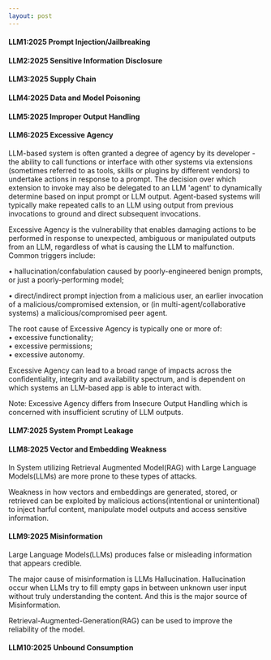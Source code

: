 ```yaml
---
layout: post
---
```

#### LLM1:2025 Prompt Injection/Jailbreaking

#### LLM2:2025 Sensitive Information Disclosure

#### LLM3:2025 Supply Chain

#### LLM4:2025 Data and Model Poisoning

#### LLM5:2025 Improper Output Handling

#### LLM6:2025 Excessive Agency

LLM-based system is often granted a degree of agency by its developer - the ability to call functions or interface with other systems via extensions (sometimes referred to as tools, skills or
plugins by different vendors) to undertake actions in response to a prompt. The decision over which extension to invoke may also be delegated to an LLM 'agent' to dynamically determine based
on input prompt or LLM output. Agent-based systems will typically make repeated calls to an LLM using output from previous invocations to ground and direct subsequent invocations.

Excessive Agency is the vulnerability that enables damaging actions to be performed in response to unexpected, ambiguous or manipulated outputs from an LLM, regardless of what is causing the
LLM to malfunction. Common triggers include:

• hallucination/confabulation caused by poorly-engineered benign prompts, or just a poorly-performing model;

• direct/indirect prompt injection from a malicious user, an earlier invocation of a malicious/compromised extension, or (in multi-agent/collaborative systems) a malicious/compromised peer agent.

The root cause of Excessive Agency is typically one or more of:\
• excessive functionality;\
• excessive permissions;\
• excessive autonomy.

Excessive Agency can lead to a broad range of impacts across the confidentiality, integrity and availability spectrum, and is dependent on which systems an LLM-based app is able to interact
with.

Note: Excessive Agency differs from Insecure Output Handling which is concerned with insufficient scrutiny of LLM outputs.

#### LLM7:2025 System Prompt Leakage

#### LLM8:2025 Vector and Embedding Weakness

In System utilizing Retrieval Augmented Model(RAG) with Large Language Models(LLMs) are more prone to these types of attacks.

Weakness in how vectors and embeddings are generated, stored, or retrieved can be exploited by malicious actions(intentional or unintentional) to inject harful content, manipulate model outputs and access sensitive information.

#### LLM9:2025 Misinformation 

Large Language Models(LLMs) produces false or misleading information that appears credible.

The major cause of misinformation is LLMs Hallucination. Hallucination occur when LLMs try to fill empty gaps in between unknown user input without truly understanding the content. And this is the major source of Misinformation.

Retrieval-Augmented-Generation(RAG) can be used to improve the reliability of the model.

#### LLM10:2025 Unbound Consumption

